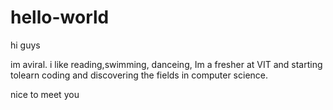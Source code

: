 # hello-world

hi guys

im aviral. i like reading,swimming, danceing, Im a fresher at VIT and starting tolearn coding and discovering the fields in computer science. 

nice to meet you
